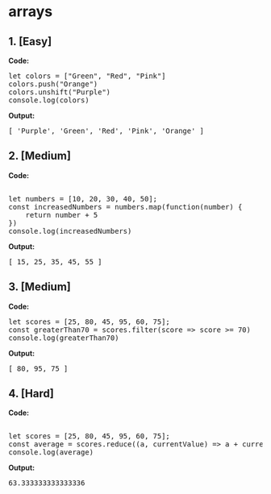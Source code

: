 # arrays

## 1. [Easy]

**Code:** 
<pre>
let colors = ["Green", "Red", "Pink"]
colors.push("Orange")
colors.unshift("Purple")
console.log(colors)
</pre>

**Output:**   
<pre>
[ 'Purple', 'Green', 'Red', 'Pink', 'Orange' ]
</pre>


## 2. [Medium]  

**Code:**   
<pre> 
let numbers = [10, 20, 30, 40, 50];
const increasedNumbers = numbers.map(function(number) {
    return number + 5
})
console.log(increasedNumbers)
</pre>

**Output:**  
<pre>
[ 15, 25, 35, 45, 55 ]
</pre>

## 3. [Medium]

**Code:**   
<pre>
let scores = [25, 80, 45, 95, 60, 75];
const greaterThan70 = scores.filter(score => score >= 70)
console.log(greaterThan70)
</pre>

**Output:**  
<pre>
[ 80, 95, 75 ]
</pre>

## 4. [Hard]

**Code:**   
<pre> 
let scores = [25, 80, 45, 95, 60, 75];
const average = scores.reduce((a, currentValue) => a + currentValue, 0) / scores.length
console.log(average)  
</pre>

**Output:**  
<pre>
63.333333333333336
</pre>
